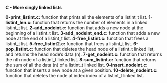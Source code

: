 **C - More singly linked lists**

**0-print_listint.c:** function that prints all the elements of a listint_t list.
**1-listint_len.c:** function that returns the number of elements in a linked listint_t list.
**2-add_nodeint.c:** function that adds a new node at the beginning of a listint_t list.
**3-add_nodeint_end.c:** function that adds a new node at the end of a listint_t list.
**4-free_listint.c:** function that frees a listint_t list.
**5-free_listint2.c:** function that frees a listint_t list.
**6-pop_listint.c:** function that deletes the head node of a listint_t linked list, and returns the head node’s data (n).
**7-get_nodeint.c:** function that returns the nth node of a listint_t linked list.
**8-sum_listint.c:** function that returns the sum of all the data (n) of a listint_t linked list.
**9-insert_nodeint.c:** function that inserts a new node at a given position.
**10-delete_nodeint.c:** function that deletes the node at index index of a listint_t linked list.